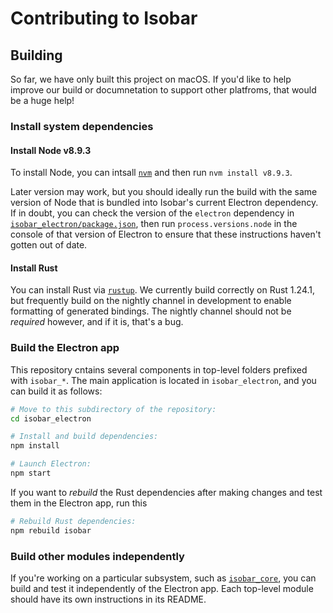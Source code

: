 # Contributing to Isobar

## Building

So far, we have only built this project on macOS. If you'd like to help improve our build or documnetation to support other platfroms, that would be a huge help!

### Install system dependencies

#### Install Node v8.9.3

To install Node, you can intsall [`nvm`](https://github.com/creationix/nvm) and then run `nvm install v8.9.3`.

Later version may work, but you should ideally run the build with the same version of Node that is bundled into Isobar's current Electron dependency. If in doubt, you can check the version of the `electron` dependency in [`isobar_electron/package.json`](https://github.com/siberianmh/isobar/blob/master/isobar_electron/package.json), then run `process.versions.node` in the console of that version of Electron to ensure that these instructions haven't gotten out of date.

#### Install Rust

You can install Rust via [`rustup`](https://www.rustup.rs/). We currently build correctly on Rust 1.24.1, but frequently build on the nightly channel in development to enable formatting of generated bindings. The nightly channel should not be *required* however, and if it is, that's a bug.

### Build the Electron app

This repository cntains several components in top-level folders prefixed with `isobar_*`. The main application is located in `isobar_electron`, and you can build it as follows:

```sh
# Move to this subdirectory of the repository:
cd isobar_electron

# Install and build dependencies:
npm install

# Launch Electron:
npm start
```

If you want to *rebuild* the Rust dependencies after making changes and test them in the Electron app, run this

```sh
# Rebuild Rust dependencies:
npm rebuild isobar
```

### Build other modules independently

If you're working on a particular subsystem, such as [`isobar_core`](./isobar_core), you can build and test it independently of the Electron app. Each top-level module should have its own instructions in its README.

